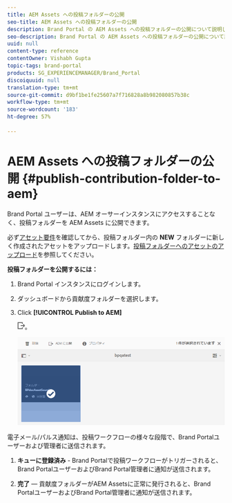 ```yaml
---
title: AEM Assets への投稿フォルダーの公開
seo-title: AEM Assets への投稿フォルダーの公開
description: Brand Portal の AEM Assets への投稿フォルダーの公開について説明します。
seo-description: Brand Portal の AEM Assets への投稿フォルダーの公開について説明します。
uuid: null
content-type: reference
contentOwner: Vishabh Gupta
topic-tags: brand-portal
products: SG_EXPERIENCEMANAGER/Brand_Portal
discoiquuid: null
translation-type: tm+mt
source-git-commit: d9bf1be1fe25607a7f716828a8b982080857b38c
workflow-type: tm+mt
source-wordcount: '183'
ht-degree: 57%

---
```



# AEM Assets への投稿フォルダーの公開 {#publish-contribution-folder-to-aem}

Brand Portal ユーザーは、AEM オーサーインスタンスにアクセスすることなく、投稿フォルダーを AEM Assets に公開できます。

必ず[アセット要件](brand-portal-download-asset-requirements.md)を確認してから、投稿フォルダー内の **NEW** フォルダーに新しく作成されたアセットをアップロードします。[投稿フォルダーへのアセットのアップロード](brand-portal-upload-assets-to-contribution-folder.md)を参照してください。

**投稿フォルダーを公開するには：**

1. Brand Portal インスタンスにログインします。
1. ダッシュボードから貢献度フォルダーを選択します。
1. Click **[!UICONTROL Publish to AEM]**

   ![](assets/export.png)。

   ![](assets/publish-contribution-folder-to-aem.png)

電子メール/パルス通知は、投稿ワークフローの様々な段階で、Brand Portalユーザーおよび管理者に送信されます。
1. **キューに登録済み** - Brand Portalで投稿ワークフローがトリガーされると、Brand PortalユーザーおよびBrand Portal管理者に通知が送信されます。

1. **完了** — 貢献度フォルダーがAEM Assetsに正常に発行されると、Brand PortalユーザーおよびBrand Portal管理者に通知が送信されます。


